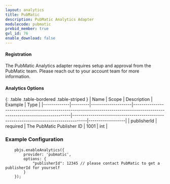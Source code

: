 ```yaml
---
layout: analytics
title: PubMatic
description: PubMatic Analytics Adapter
modulecode: pubmatic
prebid_member: true
gvl_id: 76
enable_download: false
---
```


#### Registration

The PubMatic Analytics adapter requires setup and approval from the
PubMatic team. Please reach out to your account team for more information.

#### Analytics Options

{: .table .table-bordered .table-striped }
| Name         | Scope              | Description                                                                                                                 | Example                                                                             | Type             |
|-------------|---------|--------------------|-----------------------------------------------------------------------------------------------------------------------------|-------------------------------------------------------------------------------------|------------------|
| publisherId | required  | The PubMatic Publisher ID | 1001  | int |

### Example Configuration

```
    pbjs.enableAnalytics({
        provider: 'pubmatic',
        options: {
            "publisherId": 12345 // please contact PubMatic to get a publisherId for yourself
        }
    });
```

